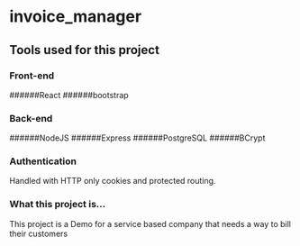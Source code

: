 # invoice_manager

## Tools used for this project
### Front-end
######React
######bootstrap

### Back-end
######NodeJS
######Express
######PostgreSQL
######BCrypt

### Authentication
Handled with HTTP only cookies and protected routing.

### What this project is...
This project is a Demo for a service based company that needs a way to bill their customers

 